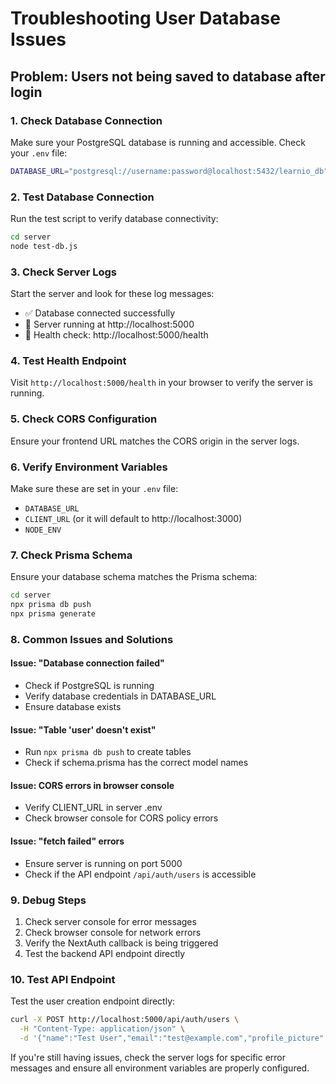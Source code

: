 # Troubleshooting User Database Issues

## Problem: Users not being saved to database after login

### 1. Check Database Connection

Make sure your PostgreSQL database is running and accessible. Check your `.env` file:

```bash
DATABASE_URL="postgresql://username:password@localhost:5432/learnio_db"
```

### 2. Test Database Connection

Run the test script to verify database connectivity:

```bash
cd server
node test-db.js
```

### 3. Check Server Logs

Start the server and look for these log messages:

- ✅ Database connected successfully
- 🚀 Server running at http://localhost:5000
- 🔗 Health check: http://localhost:5000/health

### 4. Test Health Endpoint

Visit `http://localhost:5000/health` in your browser to verify the server is running.

### 5. Check CORS Configuration

Ensure your frontend URL matches the CORS origin in the server logs.

### 6. Verify Environment Variables

Make sure these are set in your `.env` file:

- `DATABASE_URL`
- `CLIENT_URL` (or it will default to http://localhost:3000)
- `NODE_ENV`

### 7. Check Prisma Schema

Ensure your database schema matches the Prisma schema:

```bash
cd server
npx prisma db push
npx prisma generate
```

### 8. Common Issues and Solutions

#### Issue: "Database connection failed"

- Check if PostgreSQL is running
- Verify database credentials in DATABASE_URL
- Ensure database exists

#### Issue: "Table 'user' doesn't exist"

- Run `npx prisma db push` to create tables
- Check if schema.prisma has the correct model names

#### Issue: CORS errors in browser console

- Verify CLIENT_URL in server .env
- Check browser console for CORS policy errors

#### Issue: "fetch failed" errors

- Ensure server is running on port 5000
- Check if the API endpoint `/api/auth/users` is accessible

### 9. Debug Steps

1. Check server console for error messages
2. Check browser console for network errors
3. Verify the NextAuth callback is being triggered
4. Test the backend API endpoint directly

### 10. Test API Endpoint

Test the user creation endpoint directly:

```bash
curl -X POST http://localhost:5000/api/auth/users \
  -H "Content-Type: application/json" \
  -d '{"name":"Test User","email":"test@example.com","profile_picture":"https://example.com/avatar.jpg"}'
```

If you're still having issues, check the server logs for specific error messages and ensure all environment variables are properly configured.
